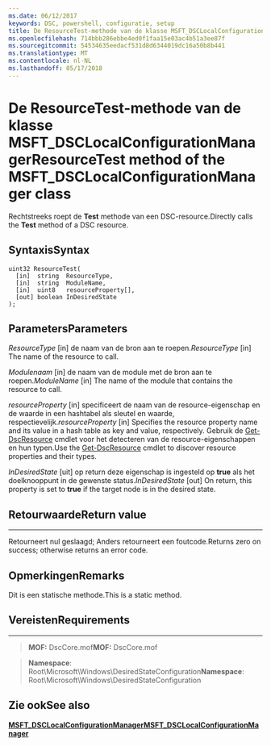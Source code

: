 ```yaml
---
ms.date: 06/12/2017
keywords: DSC, powershell, configuratie, setup
title: De ResourceTest-methode van de klasse MSFT_DSCLocalConfigurationManager
ms.openlocfilehash: 714bbb286ebbe4ed0f1faa15e03ac4b51a3ee87f
ms.sourcegitcommit: 54534635eedacf531d8d6344019dc16a50b8b441
ms.translationtype: MT
ms.contentlocale: nl-NL
ms.lasthandoff: 05/17/2018
---
```

# <a name="resourcetest-method-of-the-msftdsclocalconfigurationmanager-class"></a><span data-ttu-id="4eb4a-103">De ResourceTest-methode van de klasse MSFT_DSCLocalConfigurationManager</span><span class="sxs-lookup"><span data-stu-id="4eb4a-103">ResourceTest method of the MSFT_DSCLocalConfigurationManager class</span></span>

<span data-ttu-id="4eb4a-104">Rechtstreeks roept de **Test** methode van een DSC-resource.</span><span class="sxs-lookup"><span data-stu-id="4eb4a-104">Directly calls the **Test** method of a DSC resource.</span></span>

<a name="syntax"></a><span data-ttu-id="4eb4a-105">Syntaxis</span><span class="sxs-lookup"><span data-stu-id="4eb4a-105">Syntax</span></span>
------

```mof
uint32 ResourceTest(
  [in]  string  ResourceType,
  [in]  string  ModuleName,
  [in]  uint8   resourceProperty[],
  [out] boolean InDesiredState
);
```

<a name="parameters"></a><span data-ttu-id="4eb4a-106">Parameters</span><span class="sxs-lookup"><span data-stu-id="4eb4a-106">Parameters</span></span>
----------

<span data-ttu-id="4eb4a-107">*ResourceType* \[in\] de naam van de bron aan te roepen.</span><span class="sxs-lookup"><span data-stu-id="4eb4a-107">*ResourceType* \[in\] The name of the resource to call.</span></span>

<span data-ttu-id="4eb4a-108">*Modulenaam* \[in\] de naam van de module met de bron aan te roepen.</span><span class="sxs-lookup"><span data-stu-id="4eb4a-108">*ModuleName* \[in\] The name of the module that contains the resource to call.</span></span>

<span data-ttu-id="4eb4a-109">*resourceProperty* \[in\] specificeert de naam van de resource-eigenschap en de waarde in een hashtabel als sleutel en waarde, respectievelijk.</span><span class="sxs-lookup"><span data-stu-id="4eb4a-109">*resourceProperty* \[in\] Specifies the resource property name and its value in a hash table as key and value, respectively.</span></span> <span data-ttu-id="4eb4a-110">Gebruik de [Get-DscResource](https://technet.microsoft.com/library/dn521625.aspx) cmdlet voor het detecteren van de resource-eigenschappen en hun typen.</span><span class="sxs-lookup"><span data-stu-id="4eb4a-110">Use the [Get-DscResource](https://technet.microsoft.com/library/dn521625.aspx) cmdlet to discover resource properties and their types.</span></span>

<span data-ttu-id="4eb4a-111">*InDesiredState* \[uit\] op return deze eigenschap is ingesteld op **true** als het doelknooppunt in de gewenste status.</span><span class="sxs-lookup"><span data-stu-id="4eb4a-111">*InDesiredState* \[out\] On return, this property is set to **true** if the target node is in the desired state.</span></span>

## <a name="return-value"></a><span data-ttu-id="4eb4a-112">Retourwaarde</span><span class="sxs-lookup"><span data-stu-id="4eb4a-112">Return value</span></span>
------------

<span data-ttu-id="4eb4a-113">Retourneert nul geslaagd; Anders retourneert een foutcode.</span><span class="sxs-lookup"><span data-stu-id="4eb4a-113">Returns zero on success; otherwise returns an error code.</span></span>

## <a name="remarks"></a><span data-ttu-id="4eb4a-114">Opmerkingen</span><span class="sxs-lookup"><span data-stu-id="4eb4a-114">Remarks</span></span>

<span data-ttu-id="4eb4a-115">Dit is een statische methode.</span><span class="sxs-lookup"><span data-stu-id="4eb4a-115">This is a static method.</span></span>

## <a name="requirements"></a><span data-ttu-id="4eb4a-116">Vereisten</span><span class="sxs-lookup"><span data-stu-id="4eb4a-116">Requirements</span></span>
------------
><span data-ttu-id="4eb4a-117">**MOF:** DscCore.mof</span><span class="sxs-lookup"><span data-stu-id="4eb4a-117">**MOF:** DscCore.mof</span></span>

><span data-ttu-id="4eb4a-118">**Namespace**: Root\Microsoft\Windows\DesiredStateConfiguration</span><span class="sxs-lookup"><span data-stu-id="4eb4a-118">**Namespace**: Root\Microsoft\Windows\DesiredStateConfiguration</span></span>


## <a name="see-also"></a><span data-ttu-id="4eb4a-119">Zie ook</span><span class="sxs-lookup"><span data-stu-id="4eb4a-119">See also</span></span>


[<span data-ttu-id="4eb4a-120">**MSFT_DSCLocalConfigurationManager**</span><span class="sxs-lookup"><span data-stu-id="4eb4a-120">**MSFT_DSCLocalConfigurationManager**</span></span>](msft-dsclocalconfigurationmanager.md)